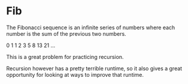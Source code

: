 # Fib
The Fibonacci sequence is an infinite series of numbers where each number is
the sum of the previous two numbers.

0 1 1 2 3 5 8 13 21 ...

This is a great problem for practicing recursion.

Recursion however has a pretty terrible runtime, so it also gives a great
opportunity for looking at ways to improve that runtime.
